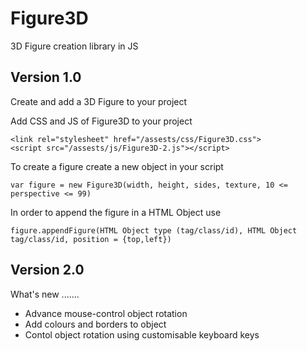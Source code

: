 # Figure3D
3D Figure creation library in JS 

## Version 1.0 ##

Create and add a 3D Figure to your project

Add CSS and JS of Figure3D to your project

```
<link rel="stylesheet" href="/assests/css/Figure3D.css">
<script src="/assests/js/Figure3D-2.js"></script>
```

To create a figure create a new object in your script 

```
var figure = new Figure3D(width, height, sides, texture, 10 <= perspective <= 99)
```

In order to append the figure in a HTML Object use
  
```
figure.appendFigure(HTML Object type (tag/class/id), HTML Object tag/class/id, position = {top,left})
```

## Version 2.0 ##

What's new .......

* Advance mouse-control object rotation
* Add colours and borders to object
* Contol object rotation using customisable keyboard keys
